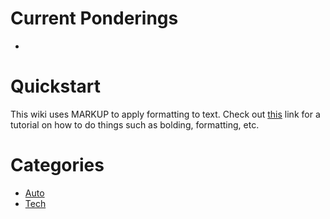 <!-- TITLE: Exploits and Machinations -->
<!-- SUBTITLE: E&M is a repository for all ideas. Dream your biggest dreams. -->

# Current Ponderings
* 
# Quickstart
This wiki uses MARKUP to apply formatting to text. Check out [this](https://github.com/adam-p/markdown-here/wiki/Markdown-Cheatsheet) link for a tutorial on how to do things such as bolding, formatting, etc.
# Categories

* [Auto](/autos)
* [Tech](/tech)

